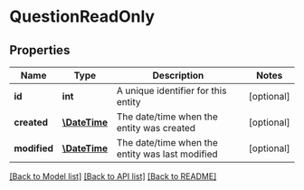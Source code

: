 # QuestionReadOnly

## Properties
Name | Type | Description | Notes
------------ | ------------- | ------------- | -------------
**id** | **int** | A unique identifier for this entity | [optional] 
**created** | [**\DateTime**](\DateTime.md) | The date/time when the entity was created | [optional] 
**modified** | [**\DateTime**](\DateTime.md) | The date/time when the entity was last modified | [optional] 

[[Back to Model list]](../README.md#documentation-for-models) [[Back to API list]](../README.md#documentation-for-api-endpoints) [[Back to README]](../README.md)


